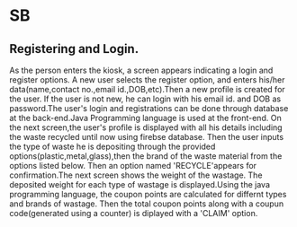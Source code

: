 # SB
## Registering and Login.

As the person enters the kiosk, a screen appears indicating a login and register options.
A new user selects the register option, and enters his/her data(name,contact no.,email id.,DOB,etc).Then a new profile is created for the user.
If the user is not new, he can login with his email id. and DOB as password.The user's login and registrations can be done through database at the back-end.Java Programming language is used at the front-end.
On the next screen,the user's profile is displayed with all his details including the waste recycled until now using firebse database.
Then the user inputs the type of waste he is depositing through the provided options(plastic,metal,glass),then the brand of the waste material from the options listed below.
Then an option named 'RECYCLE'appears for confirmation.The next screen shows the weight of the wastage.
The deposited weight for each type of wastage is displayed.Using the java programming language, the coupon points are calculated for differnt types and brands of wastage.
Then the total coupon points along with a coupun code(generated using a counter) is diplayed with a 'CLAIM' option.
